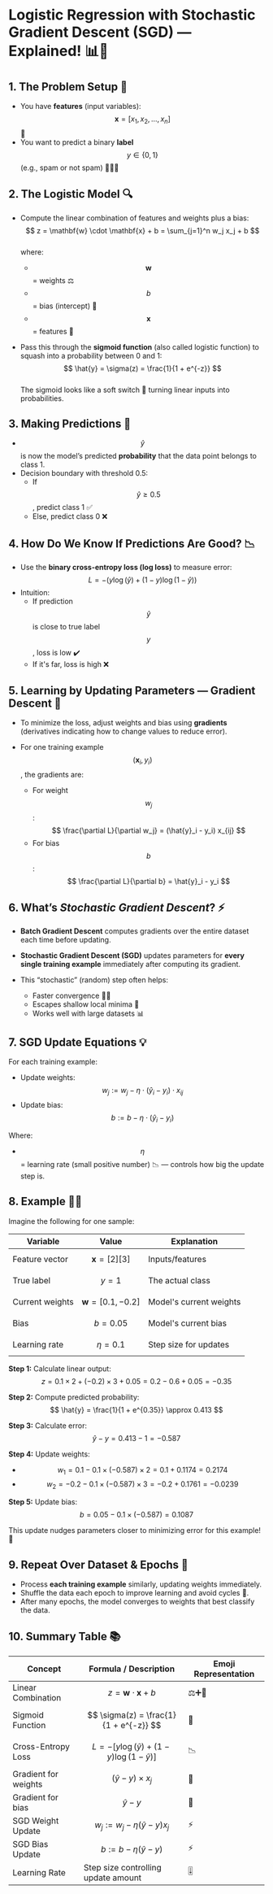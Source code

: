 # Logistic Regression with Stochastic Gradient Descent (SGD) — Explained! 📊🤖

## 1. The Problem Setup 🎯

- You have **features** (input variables):  
  $$ \mathbf{x} = [x_1, x_2, ..., x_n] $$ 🔢
- You want to predict a binary **label** $$y \in \{0,1\}$$ (e.g., spam or not spam) 📨❌✅

## 2. The Logistic Model 🔍

- Compute the linear combination of features and weights plus a bias:  
  $$
  z = \mathbf{w} \cdot \mathbf{x} + b = \sum_{j=1}^n w_j x_j + b
  $$  
  where:  
  - $$\mathbf{w}$$ = weights ⚖️  
  - $$b$$ = bias (intercept) 🎯  
  - $$\mathbf{x}$$ = features 🧮

- Pass this through the **sigmoid function** (also called logistic function) to squash into a probability between 0 and 1:  
  $$
  \hat{y} = \sigma(z) = \frac{1}{1 + e^{-z}}
  $$  
  The sigmoid looks like a soft switch 🔄 turning linear inputs into probabilities.

## 3. Making Predictions 🤔

- $$\hat{y}$$ is now the model’s predicted **probability** that the data point belongs to class 1.  
- Decision boundary with threshold 0.5:  
  - If $$ \hat{y} \geq 0.5 $$, predict class 1 ✅  
  - Else, predict class 0 ❌

## 4. How Do We Know If Predictions Are Good? 📉

- Use the **binary cross-entropy loss (log loss)** to measure error:  
  $$
  L = - \big( y \log(\hat{y}) + (1 - y) \log(1 - \hat{y}) \big)
  $$  
- Intuition:  
  - If prediction $$\hat{y}$$ is close to true label $$y$$, loss is low ✔️  
  - If it's far, loss is high ❌

## 5. Learning by Updating Parameters — Gradient Descent 🔄

- To minimize the loss, adjust weights and bias using **gradients** (derivatives indicating how to change values to reduce error).

- For one training example $$ (\mathbf{x}_i, y_i) $$, the gradients are:  
  - For weight $$w_j$$:  
    $$
    \frac{\partial L}{\partial w_j} = (\hat{y}_i - y_i) x_{ij}
    $$  
  - For bias $$b$$:  
    $$
    \frac{\partial L}{\partial b} = \hat{y}_i - y_i
    $$

## 6. What’s *Stochastic Gradient Descent*? ⚡️

- **Batch Gradient Descent** computes gradients over the entire dataset each time before updating.

- **Stochastic Gradient Descent (SGD)** updates parameters for **every single training example** immediately after computing its gradient.

- This “stochastic” (random) step often helps:  
  - Faster convergence 🏃‍♂️  
  - Escapes shallow local minima 🚀  
  - Works well with large datasets 📊

## 7. SGD Update Equations 💡

For each training example:  
- Update weights:  
  $$
  w_j := w_j - \eta \cdot (\hat{y}_i - y_i) \cdot x_{ij}
  $$  
- Update bias:  
  $$
  b := b - \eta \cdot (\hat{y}_i - y_i)
  $$

Where:  
- $$\eta$$ = learning rate (small positive number) 📉 — controls how big the update step is.

## 8. Example 🧑‍🏫

Imagine the following for one sample:

| Variable        | Value          | Explanation                     |
|-----------------|----------------|--------------------------------|
| Feature vector  | $$ \mathbf{x} = [2][3] $$ | Inputs/features                      |
| True label     | $$y = 1$$        | The actual class                   |
| Current weights | $$ \mathbf{w} = [0.1, -0.2] $$ | Model's current weights              |
| Bias           | $$b = 0.05$$      | Model's current bias                  |
| Learning rate  | $$ \eta = 0.1 $$ | Step size for updates             |

**Step 1:** Calculate linear output:  
$$
z = 0.1\times2 + (-0.2)\times3 + 0.05 = 0.2 - 0.6 + 0.05 = -0.35
$$

**Step 2:** Compute predicted probability:  
$$
\hat{y} = \frac{1}{1 + e^{0.35}} \approx 0.413
$$

**Step 3:** Calculate error:  
$$
\hat{y} - y = 0.413 - 1 = -0.587
$$

**Step 4:** Update weights:  
- $$ w_1 = 0.1 - 0.1 \times (-0.587) \times 2 = 0.1 + 0.1174 = 0.2174 $$  
- $$ w_2 = -0.2 - 0.1 \times (-0.587) \times 3 = -0.2 + 0.1761 = -0.0239 $$

**Step 5:** Update bias:  
$$
b = 0.05 - 0.1 \times (-0.587) = 0.1087
$$

This update nudges parameters closer to minimizing error for this example! 🎯

## 9. Repeat Over Dataset & Epochs 🔁

- Process **each training example** similarly, updating weights immediately.
- Shuffle the data each epoch to improve learning and avoid cycles 🔀.
- After many epochs, the model converges to weights that best classify the data.

## 10. Summary Table 📚

| Concept                      | Formula / Description                                      | Emoji Representation      |
|------------------------------|------------------------------------------------------------|---------------------------|
| Linear Combination            | $$ z = \mathbf{w} \cdot \mathbf{x} + b $$                  | ⚖️➕🧮                     |
| Sigmoid Function             | $$ \sigma(z) = \frac{1}{1 + e^{-z}} $$                     | 🔄                         |
| Cross-Entropy Loss           | $$L = -[y \log(\hat{y}) + (1 - y) \log(1-\hat{y})]$$       | 📉                         |
| Gradient for weights         | $$ (\hat{y} - y) \times x_j $$                             | 📏                         |
| Gradient for bias            | $$ \hat{y} - y $$                                          | 📐                         |
| SGD Weight Update            | $$ w_j := w_j - \eta (\hat{y} - y) x_j $$                  | ⚡️                         |
| SGD Bias Update              | $$ b := b - \eta (\hat{y} - y) $$                          | ⚡️                         |
| Learning Rate                | Step size controlling update amount                        | 🎚️                         |


